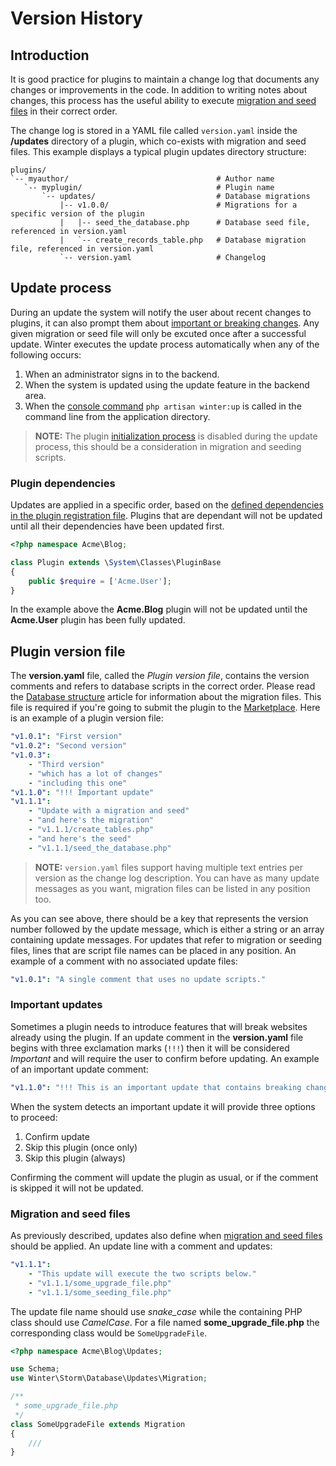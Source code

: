 # Version History

## Introduction

It is good practice for plugins to maintain a change log that documents any changes or improvements in the code. In addition to writing notes about changes, this process has the useful ability to execute [migration and seed files](../database/structure) in their correct order.

The change log is stored in a YAML file called `version.yaml` inside the **/updates** directory of a plugin, which co-exists with migration and seed files. This example displays a typical plugin updates directory structure:

```treeview
plugins/
`-- myauthor/                                 # Author name
   `-- myplugin/                              # Plugin name
       `-- updates/                           # Database migrations
           |-- v1.0.0/                        # Migrations for a specific version of the plugin
           |   |-- seed_the_database.php      # Database seed file, referenced in version.yaml
           |   `-- create_records_table.php   # Database migration file, referenced in version.yaml
           `-- version.yaml                   # Changelog
```

## Update process

During an update the system will notify the user about recent changes to plugins, it can also prompt them about [important or breaking changes](#important-updates). Any given migration or seed file will only be excuted once after a successful update. Winter executes the update process automatically when any of the following occurs:

1. When an administrator signs in to the backend.
1. When the system is updated using the update feature in the backend area.
1. When the [console command](../console/setup-maintenance#winter-up) `php artisan winter:up` is called in the command line from the application directory.

> **NOTE:** The plugin [initialization process](../plugin/registration#routing-initialization) is disabled during the update process, this should be a consideration in migration and seeding scripts.

### Plugin dependencies

Updates are applied in a specific order, based on the [defined dependencies in the plugin registration file](../plugin/registration#dependency-definitions). Plugins that are dependant will not be updated until all their dependencies have been updated first.

```php
<?php namespace Acme\Blog;

class Plugin extends \System\Classes\PluginBase
{
    public $require = ['Acme.User'];
}
```

In the example above the **Acme.Blog** plugin will not be updated until the **Acme.User** plugin has been fully updated.

## Plugin version file

The **version.yaml** file, called the *Plugin version file*, contains the version comments and refers to database scripts in the correct order. Please read the [Database structure](../database/structure) article for information about the migration files. This file is required if you're going to submit the plugin to the [Marketplace](https://wintercms.com/marketplace). Here is an example of a plugin version file:

```yaml
"v1.0.1": "First version"
"v1.0.2": "Second version"
"v1.0.3":
    - "Third version"
    - "which has a lot of changes"
    - "including this one"
"v1.1.0": "!!! Important update"
"v1.1.1":
    - "Update with a migration and seed"
    - "and here's the migration"
    - "v1.1.1/create_tables.php"
    - "and here's the seed"
    - "v1.1.1/seed_the_database.php"
```

> **NOTE:** `version.yaml` files support having multiple text entries per version as the change log description. You can have as many update messages as you want, migration files can be listed in any position too.

As you can see above, there should be a key that represents the version number followed by the update message, which is either a string or an array containing update messages. For updates that refer to migration or seeding files, lines that are script file names can be placed in any position. An example of a comment with no associated update files:

```yaml
"v1.0.1": "A single comment that uses no update scripts."
```

### Important updates

Sometimes a plugin needs to introduce features that will break websites already using the plugin. If an update comment in the **version.yaml** file begins with three exclamation marks (`!!!`) then it will be considered *Important* and will require the user to confirm before updating. An example of an important update comment:

```yaml
"v1.1.0": "!!! This is an important update that contains breaking changes."
```

When the system detects an important update it will provide three options to proceed:

1. Confirm update
1. Skip this plugin (once only)
1. Skip this plugin (always)

Confirming the comment will update the plugin as usual, or if the comment is skipped it will not be updated.

### Migration and seed files

As previously described, updates also define when [migration and seed files](../database/structure) should be applied. An update line with a comment and updates:

```yaml
"v1.1.1":
    - "This update will execute the two scripts below."
    - "v1.1.1/some_upgrade_file.php"
    - "v1.1.1/some_seeding_file.php"
```

The update file name should use *snake_case* while the containing PHP class should use *CamelCase*. For a file named **some_upgrade_file.php** the corresponding class would be `SomeUpgradeFile`.

```php
<?php namespace Acme\Blog\Updates;

use Schema;
use Winter\Storm\Database\Updates\Migration;

/**
 * some_upgrade_file.php
 */
class SomeUpgradeFile extends Migration
{
    ///
}
```
